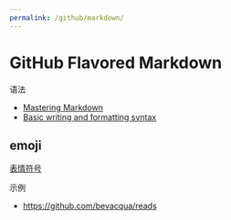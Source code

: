 ```yaml
---
permalink: /github/markdown/
---
```


# GitHub Flavored Markdown

语法

- [Mastering Markdown](https://guides.github.com/features/mastering-markdown/)
- [Basic writing and formatting syntax](https://help.github.com/articles/basic-writing-and-formatting-syntax/)

## emoji

[表情符号](http://www.webpagefx.com/tools/emoji-cheat-sheet/)

示例

- <https://github.com/bevacqua/reads>
